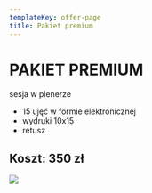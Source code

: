```yaml
---
templateKey: offer-page
title: Pakiet premium
---
```

# PAKIET PREMIUM

sesja w plenerze

* 15 ujęć w formie elektronicznej
* wydruki 10x15
* retusz

## Koszt: 350 zł

![](/img/265186880_377460044066545_3800570343586476644_n.jpg)